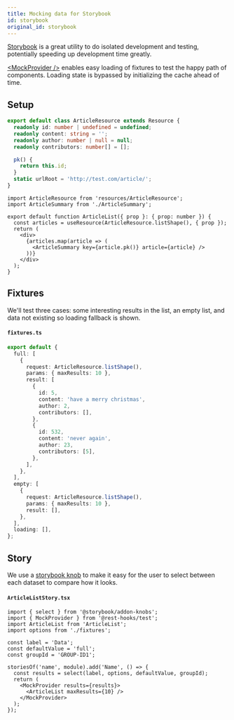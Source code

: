 ```yaml
---
title: Mocking data for Storybook
id: storybook
original_id: storybook
---
```


[Storybook](https://storybook.js.org/) is a great utility to do isolated development and
testing, potentially speeding up development time greatly.

[\<MockProvider /\>](../api/MockProvider.md) enables easy loading of fixtures to test the
happy path of components. Loading state is bypassed by initializing the cache ahead of time.

## Setup

<!--DOCUSAURUS_CODE_TABS-->
<!--ArticleResource.ts-->

```typescript
export default class ArticleResource extends Resource {
  readonly id: number | undefined = undefined;
  readonly content: string = '';
  readonly author: number | null = null;
  readonly contributors: number[] = [];

  pk() {
    return this.id;
  }
  static urlRoot = 'http://test.com/article/';
}
```

<!--ArticleList.tsx-->

```tsx
import ArticleResource from 'resources/ArticleResource';
import ArticleSummary from './ArticleSummary';

export default function ArticleList({ prop }: { prop: number }) {
  const articles = useResource(ArticleResource.listShape(), { prop });
  return (
    <div>
      {articles.map(article => (
        <ArticleSummary key={article.pk()} article={article} />
      ))}
    </div>
  );
}
```

<!--END_DOCUSAURUS_CODE_TABS-->

## Fixtures

We'll test three cases: some interesting results in the list, an empty list, and data not
existing so loading fallback is shown.

#### `fixtures.ts`

```typescript
export default {
  full: [
    {
      request: ArticleResource.listShape(),
      params: { maxResults: 10 },
      result: [
        {
          id: 5,
          content: 'have a merry christmas',
          author: 2,
          contributors: [],
        },
        {
          id: 532,
          content: 'never again',
          author: 23,
          contributors: [5],
        },
      ],
    },
  ],
  empty: [
    {
      request: ArticleResource.listShape(),
      params: { maxResults: 10 },
      result: [],
    },
  ],
  loading: [],
};
```

## Story

We use a [storybook knob](https://www.npmjs.com/package/@storybook/addon-knobs)
to make it easy for the user to select between each dataset to compare how it looks.

#### `ArticleListStory.tsx`

```tsx
import { select } from '@storybook/addon-knobs';
import { MockProvider } from '@rest-hooks/test';
import ArticleList from 'ArticleList';
import options from './fixtures';

const label = 'Data';
const defaultValue = 'full';
const groupId = 'GROUP-ID1';

storiesOf('name', module).add('Name', () => {
  const results = select(label, options, defaultValue, groupId);
  return (
    <MockProvider results={results}>
      <ArticleList maxResults={10} />
    </MockProvider>
  );
});
```
